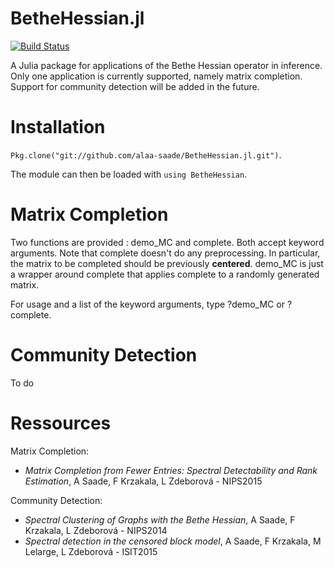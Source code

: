 BetheHessian.jl
===============

[![Build Status](https://travis-ci.org/alaa-saade/BetheHessian.jl.svg?branch=master)](https://travis-ci.org/alaa-saade/BetheHessian.jl)

A Julia package for applications of the Bethe Hessian operator in inference. 
Only one application is currently supported, namely matrix completion. Support for community detection will be added in the future. 

# Installation

`Pkg.clone("git://github.com/alaa-saade/BetheHessian.jl.git")`.

The module can then be loaded with `using BetheHessian`. 

# Matrix Completion

Two functions are provided : demo_MC and complete. Both accept keyword arguments. Note that complete doesn't do any preprocessing. In particular, the matrix to be completed should be previously **centered**. demo_MC is just a wrapper around complete that applies complete to a randomly generated matrix.  

For usage and a list of the keyword arguments, type ?demo_MC or ?complete. 

# Community Detection

To do

# Ressources 

Matrix Completion: 
* *Matrix Completion from Fewer Entries: Spectral Detectability and Rank Estimation*, A Saade, F Krzakala, L Zdeborová - NIPS2015

Community Detection:
* *Spectral Clustering of Graphs with the Bethe Hessian*, A Saade, F Krzakala, L Zdeborová - NIPS2014
* *Spectral detection in the censored block model*, A Saade, F Krzakala, M Lelarge, L Zdeborová - ISIT2015
